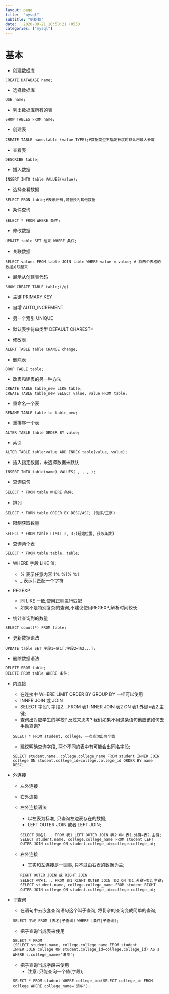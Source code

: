 ```yaml
---
layout: page
title:  "mysql"
subtitle: "蛤蛤蛤"
date:   2020-09-21 10:58:21 +0530
categories: ["mysql"]
---
```


# 基本

- 创建数据库

```mysql
CREATE DATABASE name;
```

- 选择数据库

```mysql
USE name;
```

- 列出数据库所有的表

```mysql
SHOW TABLES FROM name;
```

- 创建表

```mysql
CREATE TABLE name.table (value TYPE);#数据类型不指定长度时默认用最大长度
```

- 查看表

```mysql
DESCRIBE table;
```

- 插入数据

```mysql
INSERT INTO table VALUES(value);
```

- 选择查看数据

```mysql
SELECT FRON table;#表示所有,可替换为其他数据
```

- 条件查询

```mysql
SELECT * FROM WHERE 条件;
```

- 修改数据

```mysql
UPDATE table SET 结果 WHERE 条件;
```

- 关联数据

```mysql
SELECT values FROM table JOIN table WHERE value = value; # 将两个表格的数据关联起来
```

- 展示从创建表代码

```mysql
SHOW CREATE TABLE table;(/g)
```

- 主键
PRIMARY KEY

- 自增
AUTO_INCREMENT

- 另一个索引
UNIQUE

- 默认表字符串类型
DEFAULT CHAREST=

- 修改表

```mysql
ALERT TABLE table CHANGE change;
```

- 删除表

```mysql
DROP TABLE table;
```

- 改表和建表的另一种方法

```mysql
CREATE TABLE table_new LIKE table;
CREATE TABLE table_new SELECT value, value FROM table;
```

- 重命名一个表

```mysql
RENAME TABLE table to table_new;
```

- 重排序一个表

```mysql
ALTER TABLE table ORDER BY value;
```

- 索引

```mysql
ALTER TABLE table:value ADD INDEX table(value, value);
```

- 插入指定数据，未选择数据未默认

```mysql
INSERT INTO table(name) VALUES( , , , );
```

- 查询语句

```mysql
SELECT * FROM table WHERE 条件;
```

- 排列

```mysql
SELECT * FORM table ORDER BY DESC/ASC; (倒序/正序)
```

- 限制获取数量

```mysql
SELECT * FROM table LIMIT 2, 3;(起始位置, 获取条数)
```

- 查询两个表

```mysql
SELECT * FROM table table, table;
```

- WHERE 字段 LIKE 值;
    - % 表示任意内容 1% %1% %1
    - _ 表示只匹配一个字符

- REGEXP
    - 同 LIKE 一致,使用正则进行匹配
    - 如果不是特别复杂的查询,不建议使用REGEXP,解析时间较长

- 统计查询到的数量

```mysql
SELECT count(*) FROM table;
```

- 更新数据语法

```mysql
UPDATE table SET 字段1=值1[,字段2=值2...];
```

- 删除数据语法

```mysql
DELETE FROM table;
DELETE FROM table WHERE 条件;
```

- 内连接
    - 在连接中 WHERE LIMIT ORDER BY GROUP BY 一样可以使用
    - INNER JOIN 或 JOIN
    - SELECT 字段1, 字段2... FROM 表1 INNER JOIN 表2 ON 表1.外键=表2.主键;
    - 查询出对应学生的学校? 反过来思考? 我们如果不用这条语句他应该如何去手动查询?

    ```mysql
   SELECT * FROM student, college; 一次查询出两个表
   ```

   - 建议明确查询字段, 两个不同的表中有可能会出同名字段;
   
   ```mysql
   SELECT student.name, college.college_name FROM student INNER JOIN college ON student.college_id=college.college_id ORDER BY name DESC;
   ```

- 外连接
    - 左外连接
    - 右外连接
    - 左外连接语法
        - 以左表为标准, 只查询左边表存在的数据;
       - LEFT OUTER JOIN 或者 LEFT JOIN;
       
       ```mysql
       SELECT 列名1... FROM 表1 LEFT OUTER JOIN 表2 ON 表1.外键=表2.主键;
       SELECT student.name, college.college_name FROM student LEFT OUTER JOIN college ON student.college_id=college.college_id;
       ```
    - 右外连接
        - 其实和左连接是一回事, 只不过由右表的数据为主;

        ```mysql
        RIGHT OUTER JOIN 或 RIGHT JOIN
        SELECT 列名1... FROM 表1 RIGHT OUTER JOIN 表2 ON 表1.外键=表2.主键;
        SELECT student.name, college.college_name FROM student RIGHT OUTER JOIN college ON student.college_id=college.college_id;
        ```

- 子查询
    - 在语句中去嵌套查询语句这个叫子查询, 将复杂的查询变成简单的查询;
    ```mysql
    SELECT 字段 FROM [表名|子查询] WHERE [条件|子查询];
    ```
    - 把子查询当成表来使用
    
    ```mysql
    SELECT * FROM  
    (SELECT student.name, college.college_name FROM student  
    INNER JOIN college ON student.college_id=college.college_id) AS s
    WHERE s.college_name='清华';
    ```
    
    - 把子查询当成字段来使用
        - 注意: 只能查询一个值(字段);
    
    ```mysql
    SELECT * FROM student WHERE college_id=(SELECT college_id FROM college WHERE college_name='清华');
    ```